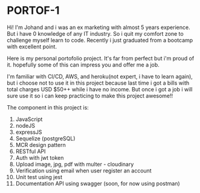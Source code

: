 # PORTOF-1

Hi! I'm Johand and i was an ex marketing with almost 5 years experience. But i have 0 knowledge of any IT industry. So i quit my comfort zone to challenge myself learn to code. Recently i just graduated from a bootcamp with excellent point.

Here is my personal portofolio project. It's far from perfect but i'm proud of it. hopefully some of this can impress you and offer me a job.

I'm familiar with CI/CD, AWS, and heroku(not expert, i have to learn again), but i choose not to use it in this project because last time i got a bills with total charges USD $50++ while i have no income. But once i got a job i will sure use it so i can keep practicing to make this project awesome!!

The component in this project is:

1. JavaScript
2. nodeJS
3. expressJS
4. Sequelize (postgreSQL)
5. MCR design pattern
6. RESTful API
7. Auth with jwt token
8. Upload image, jpg, pdf with multer - cloudinary
9. Verification using email when user register an account
10. Unit test using jest
11. Documentation API using swagger (soon, for now using postman)
